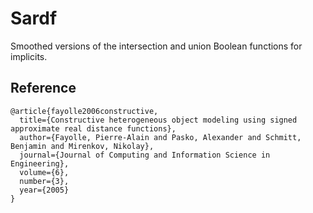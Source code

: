 # Sardf 
Smoothed versions of the intersection and union Boolean functions for implicits. 


## Reference 
```
@article{fayolle2006constructive,
  title={Constructive heterogeneous object modeling using signed approximate real distance functions},
  author={Fayolle, Pierre-Alain and Pasko, Alexander and Schmitt, Benjamin and Mirenkov, Nikolay},
  journal={Journal of Computing and Information Science in Engineering},
  volume={6},
  number={3},
  year={2005}
}
```
